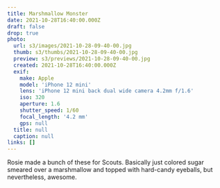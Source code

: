 ```yaml
---
title: Marshmallow Monster
date: 2021-10-28T16:40:00.000Z
draft: false
drop: true
photo:
  url: s3/images/2021-10-28-09-40-00.jpg
  thumb: s3/thumbs/2021-10-28-09-40-00.jpg
  preview: s3/previews/2021-10-28-09-40-00.jpg
  created: 2021-10-28T16:40:00.000Z
  exif:
    make: Apple
    model: 'iPhone 12 mini'
    lens: 'iPhone 12 mini back dual wide camera 4.2mm f/1.6'
    iso: 320
    aperture: 1.6
    shutter_speed: 1/60
    focal_length: '4.2 mm'
    gps: null
  title: null
  caption: null
links: []
---
```


Rosie made a bunch of these for Scouts. Basically just colored sugar smeared over a marshmallow and topped with hard-candy eyeballs, but nevertheless, awesome.
